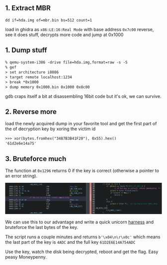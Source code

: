 ## 1. Extract MBR

```
dd if=hda.img of=mbr.bin bs=512 count=1
```

load in ghidra as `x86:LE:16:Real Mode` with base address `0x7c00`
reverse, see it does stuff, decrypts more code and jump at 0x1000


## 1. Dump stuff

```
% qemu-system-i386 -drive file=hda.img,format=raw -s -S
% gef
> set architecture i8086
> target remote localhost:1234
> break *0x1000
> dump memory 0x1000.bin 0x1000 0x8c00
```

gdb craps itself a bit at disassembling 16bit code but it's ok, we can survive.

## 2. Reverse more

load the newly acquired dump in your favorite tool and get the first part of the of decryption key by xoring the victim id

```
>>> xor(bytes.fromhex("3487B3B41F20"), 0x55).hex()
'61d2e6e14a75'
```

## 3. Bruteforce much

The function at `0x1296` returns 0 if the key is correct (otherwise a pointer to an error string).

![func](pics/func.png)

We can use this to our advantage and write a quick unicorn [harness](harness.py) and bruteforce the last bytes of the key.

The script runs a couple minutes and returns `b'\x04\n\r\x0c'` which means the last part of the key is `4ADC` and the full key `61D2E6E14A754ADC`

Use the key, watch the disk being decrypted, reboot and get the flag. Easy peasy Moneypenny.
